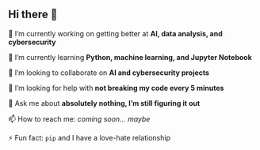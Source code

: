 ## Hi there 👋

🔭 I’m currently working on getting better at **AI, data analysis, and cybersecurity**  

🌱 I’m currently learning **Python, machine learning, and Jupyter Notebook**  

👯 I’m looking to collaborate on **AI and cybersecurity projects**  

🤔 I’m looking for help with **not breaking my code every 5 minutes**  

💬 Ask me about **absolutely nothing, I’m still figuring it out**  

📫 How to reach me: *coming soon... maybe*  

⚡ Fun fact: `pip` and I have a love-hate relationship  

